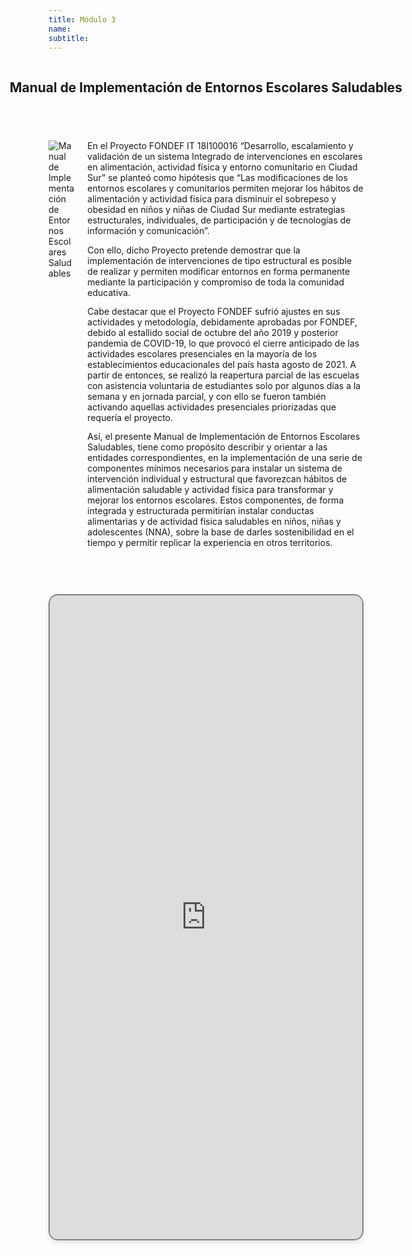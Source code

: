 ```yaml
---
title: Módulo 3
name: 
subtitle: 
---
```


<div style="display: flex; justify-content: center; white-space: nowrap;">
  <h2>Manual de Implementación de Entornos Escolares Saludables</h2>
</div>
<p class="espacio">&nbsp;</p>


<div class="columns container" style="padding-top:2%;padding-bottom:10%">
<div class="column img-container-2">
<img src="./img/modulos/manual-implementacion-entornos.jpg" alt="Manual de Implementación de Entornos Escolares Saludables" class="module-img-2"/>
</div>
<div class="column text-container">
<div style="padding-bottom:3%">
<!-- ## Descripción  -->
En el Proyecto FONDEF IT 18I100016 “Desarrollo, escalamiento y validación de un
sistema Integrado de intervenciones en escolares en alimentación, actividad física
y entorno comunitario en Ciudad Sur” se planteó como hipótesis que “Las
modificaciones de los entornos escolares y comunitarios permiten mejorar los
hábitos de alimentación y actividad física para disminuir el sobrepeso y obesidad en
niños y niñas de Ciudad Sur mediante estrategias estructurales, individuales, de
participación y de tecnologías de información y comunicación”.
</div>
<div style="padding-bottom:3%">
Con ello, dicho Proyecto pretende demostrar que la implementación de
intervenciones de tipo estructural es posible de realizar y permiten modificar
entornos en forma permanente mediante la participación y compromiso de toda la
comunidad educativa.
</div>
<div style="padding-bottom:3%">
Cabe destacar que el Proyecto FONDEF sufrió ajustes en sus actividades y
metodología, debidamente aprobadas por FONDEF, debido al estallido social de
octubre del año 2019 y posterior pandemia de COVID-19, lo que provocó el cierre
anticipado de las actividades escolares presenciales en la mayoría de los
establecimientos educacionales del país hasta agosto de 2021. A partir de entonces,
se realizó la reapertura parcial de las escuelas con asistencia voluntaria de
estudiantes solo por algunos días a la semana y en jornada parcial, y con ello se
fueron también activando aquellas actividades presenciales priorizadas que
requería el proyecto.
</div>
<div style="padding-bottom:3%">
Así, el presente Manual de Implementación de Entornos Escolares Saludables,
tiene como propósito describir y orientar a las entidades correspondientes, en la
implementación de una serie de componentes mínimos necesarios para instalar un
sistema de intervención individual y estructural que favorezcan hábitos de
alimentación saludable y actividad física para transformar y mejorar los entornos
escolares. Estos componentes, de forma integrada y estructurada permitirían
instalar conductas alimentarias y de actividad física saludables en niños, niñas y adolescentes (NNA), sobre la base de darles sostenibilidad en el tiempo y permitir
replicar la experiencia en otros territorios.
</div>
<div>

</a>
</div>
</div>
</div>
</div>

<div style="display: flex; justify-content: center; padding-top: 2%; padding-bottom: 10%;">
    <iframe src="https://drive.google.com/file/d/1qnIjeyM6FkrlpyqxCYcma3kjq0tVZg_q/preview" width="800px" height="1030px" allow="autoplay" style="border: 2px solid gray; border-radius: 15px; box-shadow: 0 4px 8px rgba(0, 0, 0, 0.1);"></iframe>
</div>
<p class="espacio">&nbsp;</p>